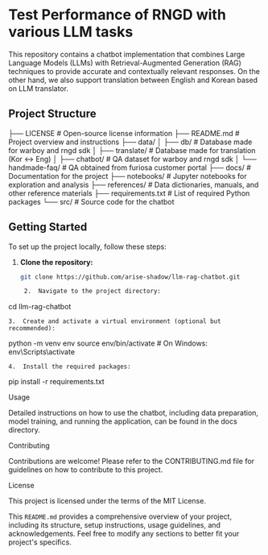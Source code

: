 # Test Performance of RNGD with various LLM tasks

This repository contains a chatbot implementation that combines Large Language Models (LLMs) with Retrieval-Augmented Generation (RAG) techniques to provide accurate and contextually relevant responses. On the other hand, we also support translation between English and Korean based on LLM translator. 

## Project Structure

├── LICENSE             # Open-source license information
├── README.md           # Project overview and instructions
├── data/
│   ├── db/             # Database made for warboy and rngd sdk 
│   ├── translate/      # Database made for translation (Kor <-> Eng)
│   ├── chatbot/        # QA dataset for warboy and rngd sdk
│   └── handmade-faq/   # QA obtained from furiosa customer portal
├── docs/               # Documentation for the project
├── notebooks/          # Jupyter notebooks for exploration and analysis
├── references/         # Data dictionaries, manuals, and other reference materials
├── requirements.txt    # List of required Python packages
└── src/                # Source code for the chatbot


## Getting Started

To set up the project locally, follow these steps:

1. **Clone the repository:**
   ```bash
   git clone https://github.com/arise-shadow/llm-rag-chatbot.git

	2.	Navigate to the project directory:

cd llm-rag-chatbot


	3.	Create and activate a virtual environment (optional but recommended):

python -m venv env
source env/bin/activate  # On Windows: env\Scripts\activate


	4.	Install the required packages:

pip install -r requirements.txt



Usage

Detailed instructions on how to use the chatbot, including data preparation, model training, and running the application, can be found in the docs directory.

Contributing

Contributions are welcome! Please refer to the CONTRIBUTING.md file for guidelines on how to contribute to this project.

License

This project is licensed under the terms of the MIT License.

This `README.md` provides a comprehensive overview of your project, including its structure, setup instructions, usage guidelines, and acknowledgements. Feel free to modify any sections to better fit your project's specifics. 